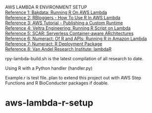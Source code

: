 
AWS LAMBDA R ENVIRONMENT SETUP\
[Reference 1: Bakdata: Running R On AWS Lambda](https://medium.com/bakdata/running-r-on-aws-lambda-9d40643551a6)\
[Reference 2: RBloggers - How To Use R In AWS Lambda](https://www.r-bloggers.com/how-to-use-r-in-aws-lambda/)\
[Reference 3: AWS Tutorial - Publishing a Custom Runtime](https://docs.aws.amazon.com/lambda/latest/dg/runtimes-walkthrough.html) \
[Reference 4: Veltra Engineering: Running R Script on Lambda](https://medium.com/veltra-engineering/running-r-script-on-aws-lambda-custom-runtime-3a87403dcb) \
[Reference 5: SCAR: Serverless Container-aware ARchitectures](https://github.com/grycap/scar/tree/master/examples/r) \
[Reference 6: Numeract: Of R and APIs: Running R in Amazon Lambda](https://numeract.github.io/aws-lambda-r/#1) \
[Reference 7: Numeract: R Deployment Package](https://github.com/numeract/aws-lambda-r/blob/master/scripts/13_create_deployment_package.sh) \
[Reference 8: Van Andel Research Institute: lambdaR](https://github.com/VanAndelInstitute/lambdaR)


rpy-lambda-build.sh is the latest compilation of all research to date.

Using R with a Python handler (handler.py)

Example.r is test file..plan to extend this project out with AWS Step Functions and R BioConducter packages if doable.

	
# aws-lambda-r-setup

